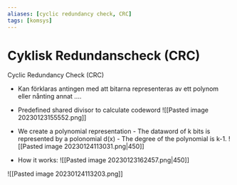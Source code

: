 ```yaml
---
aliases: [cyclic redundancy check, CRC]
tags: [komsys]
---
```


# Cyklisk Redundanscheck (CRC)
 Cyclic Redundancy Check (CRC)
- Kan förklaras antingen med att bitarna representeras av ett polynom eller nånting annat ....

- Predefined shared divisor to calculate codeword
![[Pasted image 20230123155552.png]]

- We create a polynomial representation
		- The dataword of k bits is represented by a polonomial d(x)
		- The degree of the polynomial is k-1.
![[Pasted image 20230124113031.png|450]]
- How it works:
![[Pasted image 20230123162457.png|450]]

![[Pasted image 20230124113203.png]]